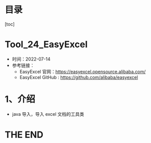 # 目录

[toc]

# Tool_24_EasyExcel

- 时间：2022-07-14
- 参考链接：
  - EasyExcel 官网：https://easyexcel.opensource.alibaba.com/
  - EasyExcel GitHub : https://github.com/alibaba/easyexcel



# 1、介绍

- java 导入，导入 excel 文档的工具类



# THE END